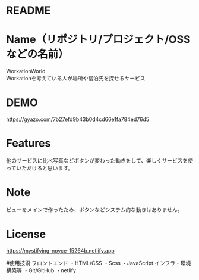 # README
# Name（リポジトリ/プロジェクト/OSSなどの名前）

WorkationWorld<br>Workationを考えている人が場所や宿泊先を探せるサービス 

# DEMO

https://gyazo.com/7b27efd9b43b0d4cd66e1fa784ed76d5

# Features

他のサービスに比べ写真などボタンが変わった動きをして、楽しくサービスを使っていただけると思います。

# Note 

ビューをメインで作ったため、ボタンなどシステム的な動きはありません。

# License

https://mystifying-noyce-15264b.netlify.app

#使用技術
フロントエンド
・HTML/CSS
・Scss
・JavaScript
インフラ・環境構築等
・Git/GitHub
・netlify
